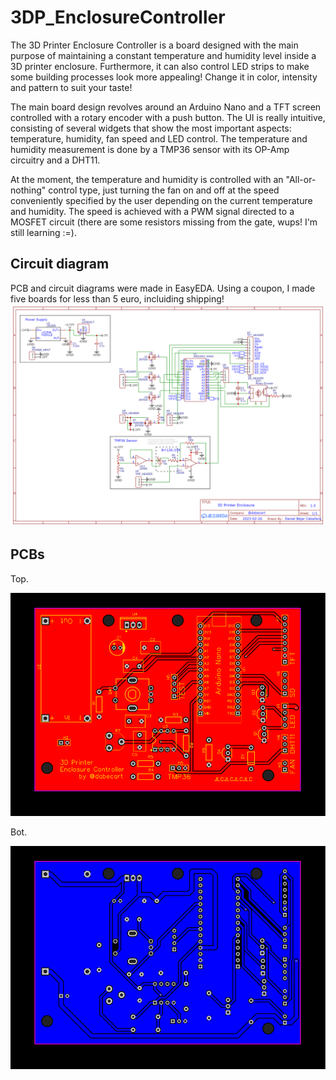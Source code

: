 # 3DP_EnclosureController

The 3D Printer Enclosure Controller is a board designed with the main purpose of maintaining a constant temperature and humidity level inside a 3D printer enclosure. 
Furthermore, it can also control LED strips to make some building processes look more appealing! Change it in color, intensity and pattern to suit your taste!

The main board design revolves around an Arduino Nano and a TFT screen controlled with a rotary encoder with a push button. The UI is really intuitive, consisting of several widgets 
that show the most important aspects: temperature, humidity, fan speed and LED control. The temperature and humidity measurement is done by a TMP36 sensor with its OP-Amp circuitry and a DHT11.

At the moment, the temperature and humidity is controlled with an "All-or-nothing" control type, just turning the fan on and off at the speed conveniently specified by the user depending
on the current temperature and humidity. The speed is achieved with a PWM signal directed to a MOSFET circuit (there are some resistors missing from the gate, wups! I'm still learning :=).

## Circuit diagram

PCB and circuit diagrams were made in EasyEDA. Using a coupon, I made five boards for less than 5 euro, incluiding shipping!
![Schematic_3D_Printer_Enclosure_2023-06-25](assets/Schematic_3D_Printer_Enclosure.png)

## PCBs

Top.

![PCB_PCB_3D_Printer_Enclosure_2023-06-25](assets/PCB_Top.png)

Bot.

![PCB_PCB_3D_Printer_Enclosure_2023-06-25 (1)](assets/PCB_Bot.png)
